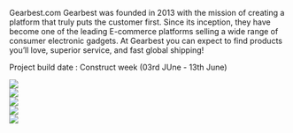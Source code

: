 Gearbest.com
Gearbest was founded in 2013 with the mission of creating a platform that truly puts the customer first. Since its inception, they have become one of the leading E-commerce platforms selling a wide range of consumer electronic gadgets. At Gearbest you can expect to find products you’ll love, superior service, and fast global shipping!

Project build date : Construct week (03rd JUne - 13th June)

<Img src="https://user-images.githubusercontent.com/100181581/177503408-fbb35083-7511-402a-9c82-e87f9c1d7da9.png" />

<br/>
<Img src="https://user-images.githubusercontent.com/100181581/177503659-87af72fd-fd57-4b28-b104-4d163224b246.png" />

<br/>
<Img src="https://user-images.githubusercontent.com/100181581/177503636-92a52f5e-deef-4d1c-a8a3-c8c6524cddb7.png" />

<br/>
<Img src="https://user-images.githubusercontent.com/100181581/177503651-1d7b1f70-51b1-4d55-808a-45d6d473e6bb.png" />

<br/>
<Img src="https://user-images.githubusercontent.com/100181581/177503659-87af72fd-fd57-4b28-b104-4d163224b246.png"/>


<br/>
